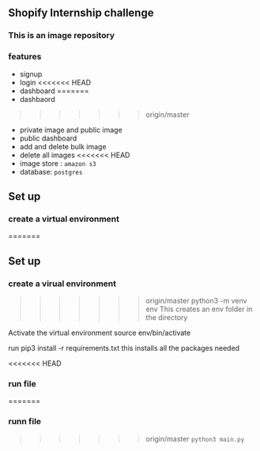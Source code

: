 ## Shopify Internship challenge

### This is an image repository 

### features
- signup
- login
<<<<<<< HEAD
- dashboard
=======
- dashbaord
>>>>>>> origin/master
- private image and public image
- public dashboard
- add and delete bulk image
- delete all images
<<<<<<< HEAD
- image store : `amazon s3`
- database: `postgres` 

## Set up

### create a virtual environment
=======

## Set up

### create a virual environment
>>>>>>> origin/master
python3 -m venv env This creates an env folder in the directory

Activate the virtual environment source env/bin/activate

run pip3 install -r requirements.txt this installs all the packages needed

<<<<<<< HEAD
### run file
=======
### runn file
>>>>>>> origin/master
`python3 main.py`
